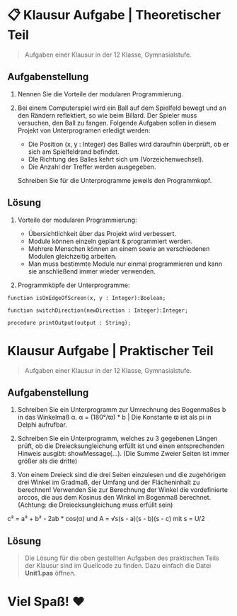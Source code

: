 # 📋 Klausur Aufgabe | Theoretischer Teil

> Aufgaben einer Klausur in der 12 Klasse, Gymnasialstufe.

## Aufgabenstellung

1. Nennen Sie die Vorteile der modularen Programmierung.

2. Bei einem Computerspiel wird ein Ball auf dem Spielfeld bewegt und an den Rändern reflektiert, so wie beim Billard. Der Spieler muss versuchen, den Ball zu fangen. Folgende Aufgaben sollen in diesem Projekt von Unterprogramen erledigt werden:
   - Die Position (x, y : Integer) des Balles wird daraufhin überprüft, ob er sich am Spielfeldrand befindet.
   - DIe Richtung des Balles kehrt sich um (Vorzeichenwechsel).
   - Die Anzahl der Treffer werden ausgegeben.

   Schreiben Sie für die Unterprogramme jeweils den Programmkopf.

## Lösung

1. Vorteile der modularen Programmierung:

   - Übersichtlichkeit über das Projekt wird verbessert.
   - Module können einzeln geplant & programmiert werden.
   - Mehrere Menschen können an einem sowie an verschiedenen Modulen gleichzeitig arbeiten.
   - Man muss bestimmte Module nur einmal programmieren und kann sie anschließend immer wieder verwenden.

2. Programmköpfe der Unterprogramme:

```delphi
function isOnEdgeOfScreen(x, y : Integer):Boolean;
```

```delphi
function switchDirection(newDirection : Integer):Integer;
```

```delphi
procedure printOutput(output : String);
```

# Klausur Aufgabe | Praktischer Teil

> Aufgaben einer Klausur in der 12 Klasse, Gymnasialstufe.

## Aufgabenstellung

1. Schreiben Sie ein Unterprogramm zur Umrechnung des Bogenmaßes b in das Winkelmaß α.
   α = (180°/ϖ) * b | Die Konstante ϖ ist als pi in Delphi aufrufbar.

2. Schreiben Sie ein Unterprogramm, welches zu 3 gegebenen Längen prüft, ob die Dreiecksungleichung erfüllt ist und einen entsprechenden Hinweis ausgibt: showMessage(...). (Die Summe Zweier Seiten ist immer größer als die dritte)

3. Von einem Dreieck sind die drei Seiten einzulesen und die zugehörigen drei Winkel im Gradmaß, der Umfang und der Flächeninhalt zu berechnen! Verwenden Sie zur Berechnung der Winkel die vordefinierte arccos, die aus dem Kosinus den Winkel im Bogenmaß berechnet. (Achtung: die Dreiecksungleichung muss erfüllt sein)

c² = a² + b² - 2ab * cos(α) und A = √s(s - a)(s - b)(s - c) mit s = U/2

## Lösung

> Die Lösung für die oben gestellten Aufgaben des praktischen Teils der Klausur sind im Quellcode zu finden. Dazu einfach die Datei **Unit1.pas** öffnen.

# Viel Spaß! ❤️
